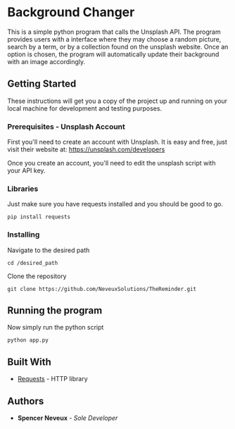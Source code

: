# Background Changer

This is a simple python program that calls the Unsplash API. The program provides users with a interface where they may choose a random picture, search by a term, or by a collection found on the unsplash website. Once an option is chosen, the program will automatically update their background with an image accordingly. 

## Getting Started

These instructions will get you a copy of the project up and running on your local machine for development and testing purposes.

### Prerequisites - Unsplash Account

First you'll need to create an account with Unsplash. It is easy and free, just visit their website at:
https://unsplash.com/developers

Once you create an account, you'll need to edit the unsplash script with your API key. 


### Libraries 

Just make sure you have requests installed and you should be good to go.

```
pip install requests
```

### Installing

Navigate to the desired path 

```
cd /desired_path
```

Clone the repository

```
git clone https://github.com/NeveuxSolutions/TheReminder.git
```

## Running the program

Now simply run the python script

```
python app.py
```

## Built With

* [Requests](https://2.python-requests.org/en/master/) - HTTP library

## Authors

* **Spencer Neveux** - *Sole Developer* 
